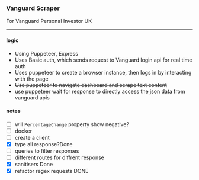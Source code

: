 ### Vanguard Scraper

For Vanguard Personal Investor UK

---

#### logic

- Using Puppeteer, Express
- Uses Basic auth, which sends request to Vanguard login api for real time auth
- Uses puppeteer to create a browser instance, then logs in by interacting with the page
- ~~Use puppeteer to navigate dashboard and scrape text content~~
- use puppeteer wait for response to directly access the json data from vanguard apis

#### notes

- [ ] will `PercentageChange` property show negative?
- [ ] docker
- [ ] create a client
- [x] type all response?Done
- [ ] queries to filter responses
- [ ] different routes for diffrent response
- [x] sanitisers Done
- [x] refactor regex requests DONE
